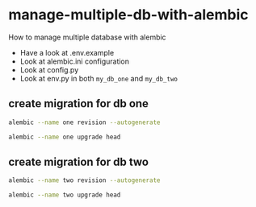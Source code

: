 # manage-multiple-db-with-alembic

How to manage multiple database with alembic

- Have a look at .env.example
- Look at alembic.ini configuration
- Look at config.py
- Look at env.py in both `my_db_one` and `my_db_two`

## create migration for db one

```bash
alembic --name one revision --autogenerate
```

```bash
alembic --name one upgrade head
```

## create migration for db two

```bash
alembic --name two revision --autogenerate
```

```bash
alembic --name two upgrade head
```

